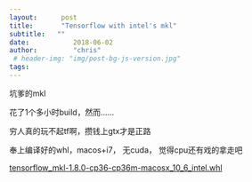 ```yaml
---
layout:    	 post
title:    	 "Tensorflow with intel's mkl"
subtitle:   ""
date:        	2018-06-02
author:     	"chris"
 # header-img: "img/post-bg-js-version.jpg"
tags:
---
```


坑爹的mkl



花了1个多小时build，然而……

穷人真的玩不起tf啊，攒钱上gtx才是正路

奉上编译好的whl，macos+i7， 无cuda， 觉得cpu还有戏的拿走吧

[tensorflow_mkl-1.8.0-cp36-cp36m-macosx_10_6_intel.whl]( /asstes/tensorflow_mkl-1.8.0-cp36-cp36m-macosx_10_6_intel.whl )

